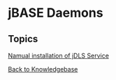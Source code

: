 # jBASE Daemons

## Topics

[Namual installation of jDLS Service](./manual-installation-of-jdls-service/README.md)

[Back to Knowledgebase](./../README.md)
